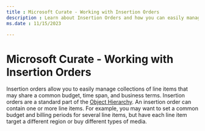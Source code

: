```yaml
---
title : Microsoft Curate - Working with Insertion Orders
description : Learn about Insertion Orders and how you can easily manage collections of line items that may share a common budget, time span, and business terms.
ms.date : 11/15/2023

---
```



# Microsoft Curate - Working with Insertion Orders

Insertion orders allow you to easily manage collections of line items
that may share a common budget, time span, and business terms. Insertion
orders are a standard part of the [Object Hierarchy](object-hierarchy.md). An insertion order can contain one or more line items. For example, you may
want to set a common budget and billing periods for several line items,
but have each line item target a different region or buy different types
of media.
